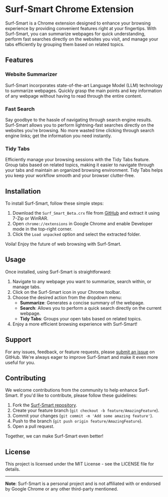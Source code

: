
# Surf-Smart Chrome Extension

Surf-Smart is a Chrome extension designed to enhance your browsing experience by providing convenient features right at your fingertips. With Surf-Smart, you can summarize webpages for quick understanding, perform fast searches directly on the websites you visit, and manage your tabs efficiently by grouping them based on related topics.

## Features

### Website Summarizer

Surf-Smart incorporates state-of-the-art Language Model (LLM) technology to summarize webpages. Quickly grasp the main points and key information of any webpage without having to read through the entire content.

### Fast Search

Say goodbye to the hassle of navigating through search engine results. Surf-Smart allows you to perform lightning-fast searches directly on the websites you're browsing. No more wasted time clicking through search engine links; get the information you need instantly.

### Tidy Tabs

Efficiently manage your browsing sessions with the Tidy Tabs feature. Group tabs based on related topics, making it easier to navigate through your tabs and maintain an organized browsing environment. Tidy Tabs helps you keep your workflow smooth and your browser clutter-free.

## Installation

To install Surf-Smart, follow these simple steps:

1.  Download the `Surf_Smart_Beta.crx` file from [GitHub](https://github.com/VRtheKing/Surf-Smart/releases) and extract it using 7-Zip or WinRAR.
2.  Open `chrome://extensions` in Google Chrome and enable Developer mode in the top-right corner.
3.  Click the `Load unpacked` option and select the extracted folder.

Voila! Enjoy the future of web browsing with Surf-Smart.

## Usage

Once installed, using Surf-Smart is straightforward:

1.  Navigate to any webpage you want to summarize, search within, or manage tabs.
2.  Click on the Surf-Smart icon in your Chrome toolbar.
3.  Choose the desired action from the dropdown menu:
    -   **Summarize**: Generates a concise summary of the webpage.
    -   **Search**: Allows you to perform a quick search directly on the current webpage.
    -   **Tidy Tabs**: Groups your open tabs based on related topics.
4.  Enjoy a more efficient browsing experience with Surf-Smart!

## Support

For any issues, feedback, or feature requests, please [submit an issue](https://github.com/VRtheKing/Surf-Smart/issues) on GitHub. We're always eager to improve Surf-Smart and make it even more useful for you.

## Contributing

We welcome contributions from the community to help enhance Surf-Smart. If you'd like to contribute, please follow these guidelines:

1.  Fork the [Surf-Smart repository](https://github.com/VRtheKing/Surf-Smart).
2.  Create your feature branch (`git checkout -b feature/AmazingFeature`).
3.  Commit your changes (`git commit -m 'Add some amazing feature'`).
4.  Push to the branch (`git push origin feature/AmazingFeature`).
5.  Open a pull request.

Together, we can make Surf-Smart even better!

## License

This project is licensed under the MIT License - see the LICENSE file for details.

----------

**Note**: Surf-Smart is a personal project and is not affiliated with or endorsed by Google Chrome or any other third-party mentioned.
